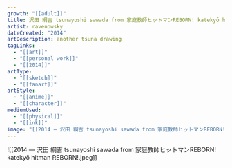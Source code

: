 ```yaml
---
growth: "[[adult]]"
title: 沢田 綱吉 tsunayoshi sawada from 家庭教師ヒットマンREBORN! katekyō hitman REBORN! (2)
artist: ravenowsky
dateCreated: "2014"
artDescription: another tsuna drawing
tagLinks:
  - "[[art]]"
  - "[[personal work]]"
  - "[[2014]]"
artType:
  - "[[sketch]]"
  - "[[fanart]]"
artStyle:
  - "[[anime]]"
  - "[[character]]"
mediumUsed:
  - "[[physical]]"
  - "[[ink]]"
image: "[[2014 — 沢田 綱吉 tsunayoshi sawada from 家庭教師ヒットマンREBORN! katekyō hitman REBORN!.jpeg]]"
---
```

![[2014 — 沢田 綱吉 tsunayoshi sawada from 家庭教師ヒットマンREBORN! katekyō hitman REBORN!.jpeg]]